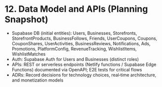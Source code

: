 # 12. Data Model and APIs (Planning Snapshot)
- Supabase DB (initial entities): Users, Businesses, Storefronts, StorefrontProducts, BusinessFollows, Friends, UserCoupons, Coupons, CouponShares, UserActivities, BusinessReviews, Notifications, Ads, Promotions, PlatformConfig, RevenueTracking, WishlistItems, WishlistMatches
- Auth: Supabase Auth for Users and Businesses (distinct roles)
- APIs: REST or serverless endpoints (Netlify functions / Supabase Edge Functions) documented via OpenAPI; E2E tests for critical flows
- ADRs: Record decisions for technology choices, real‑time architecture, and monetization models
